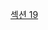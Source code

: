 [섹션 19](https://velog.io/@wldnfl/AWS-Section-19-AWS-%ED%86%B5%ED%95%A9-%EB%B0%8F-%EB%A9%94%EC%8B%9C%EC%A7%95-SQS-SNS-Kinesis)
